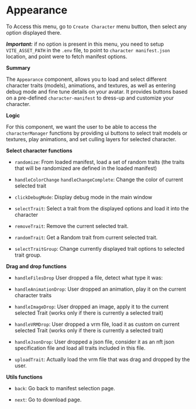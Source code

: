# Appearance

To Access this menu, go to `Create Character` menu button, then select any option displayed there.

***Important:*** if no option is present in this menu, you need to setup `VITE_ASSET_PATH` in the `.env` file, to point to `character manifest.json` location, and point were to fetch manifest options.

**Summary**

The `Appearance` component, allows you to load and select different character traits (models), animations, and textures, as well as entering debug mode and fine tune details on your avatar. It provides buttons based on a pre-defined `character-manifest` to dress-up and customize your character.

**Logic**

For this component, we want the user to be able to access the `characterManager` functions by providing ui buttons to select trait models or textures, play animations, and set culling layers for selected character.

**Select character functions**

- `randomize`: From loaded manifest, load a set of random traits (the traits that will be randomized are defined in the loaded manifest)

- `handleColorChange` `handleChangeComplete`: Change the color of current selected trait

- `clickDebugMode`: Display debug mode in the main window

- `selectTrait`: Select a trait from the displayed options and load it into the character

- `removeTrait`: Remove the current selected trait.

- `randomTrait`: Get a Random trait from current selected trait.

- `selectTraitGroup`: Change currently displayed trait options to selected trait group.

**Drag and drop functions**

- `handleFilesDrop` User dropped a file, detect what type it was:

- `handleAnimationDrop`: User dropped an animation, play it on the current character traits

- `handleImageDrop`: User dropped an image, apply it to the current selected Trait (works only if there is currently a selected trait)

- `handleVRMDrop`: User dropped a vrm file, load it as custom on current selected Trait (works only if there is currently a selected trait)

- `handleJsonDrop`: User dropped a json file, consider it as an nft json specification file and load all traits included in this file.

- `uploadTrait`: Actually load the vrm file that was drag and dropped by the user.

**Utils functions**

- `back`: Go back to manifest selection page.

- `next`: Go to download page.